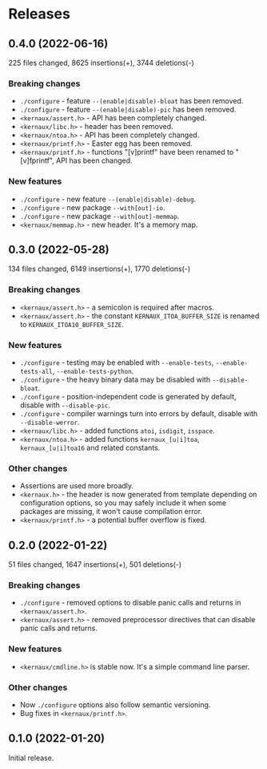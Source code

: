 Releases
========



0.4.0 (2022-06-16)
------------------

225 files changed, 8625 insertions(+), 3744 deletions(-)

### Breaking changes

* `./configure` - feature `--(enable|disable)-bloat` has been removed.
* `./configure` - feature `--(enable|disable)-pic` has been removed.
* `<kernaux/assert.h>` - API has been completely changed.
* `<kernaux/libc.h>` - header has been removed.
* `<kernaux/ntoa.h>` - API has been completely changed.
* `<kernaux/printf.h>` - Easter egg has been removed.
* `<kernaux/printf.h>` - functions "[v]printf" have been renamed to "[v]fprintf",
  API has been changed.

### New features

* `./configure` - new feature `--(enable|disable)-debug`.
* `./configure` - new package `--with[out]-io`.
* `./configure` - new package `--with[out]-memmap`.
* `<kernaux/memmap.h>` - new header. It's a memory map.



0.3.0 (2022-05-28)
------------------

134 files changed, 6149 insertions(+), 1770 deletions(-)

### Breaking changes

* `<kernaux/assert.h>` - a semicolon is required after macros.
* `<kernaux/assert.h>` - the constant `KERNAUX_ITOA_BUFFER_SIZE` is renamed to
  `KERNAUX_ITOA10_BUFFER_SIZE`.

### New features

* `./configure` - testing may be enabled with `--enable-tests`,
  `--enable-tests-all`, `--enable-tests-python`.
* `./configure` - the heavy binary data may be disabled with `--disable-bloat`.
* `./configure` - position-independent code is generated by default, disable
  with `--disable-pic`.
* `./configure` - compiler warnings turn into errors by default, disable with
  `--disable-werror`.
* `<kernaux/libc.h>` - added functions `atoi`, `isdigit`, `isspace`.
* `<kernaux/ntoa.h>` - added functions `kernaux_[u|i]toa`, `kernaux_[u|i]toa16`
  and related constants.

### Other changes

* Assertions are used more broadly.
* `<kernaux.h>` - the header is now generated from template depending on
  configuration options, so you may safely include it when some packages are
  missing, it won't cause compilation error.
* `<kernaux/printf.h>` - a potential buffer overflow is fixed.



0.2.0 (2022-01-22)
------------------

51 files changed, 1647 insertions(+), 501 deletions(-)

### Breaking changes

* `./configure` - removed options to disable panic calls and returns in
  `<kernaux/assert.h>`.
* `<kernaux/assert.h>` - removed preprocessor directives that can disable panic
  calls and returns.

### New features

* `<kernaux/cmdline.h>` is stable now. It's a simple command line parser.

### Other changes

* Now `./configure` options also follow semantic versioning.
* Bug fixes in `<kernaux/printf.h>`.



0.1.0 (2022-01-20)
------------------

Initial release.
